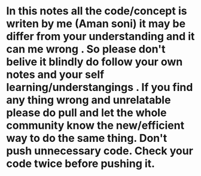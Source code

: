 
In this notes all the code/concept is writen by me (Aman soni) it may be differ from your understanding and it can me wrong . So please don't belive it blindly do follow your own notes and your self learning/understangings . 
If you find any thing wrong and unrelatable please do pull and let the whole community know the new/efficient way to do the same thing.
Don't push unnecessary code.
Check your code twice before pushing it.
=======



